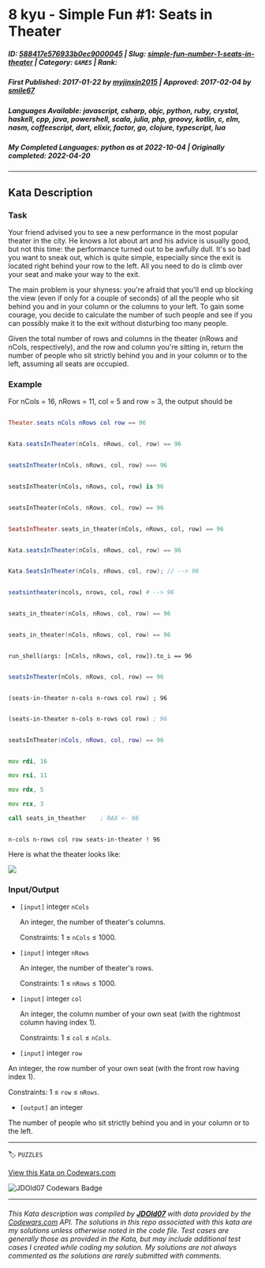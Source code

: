 # 8 kyu - Simple Fun #1: Seats in Theater

##### **ID**: [588417e576933b0ec9000045](https://www.codewars.com/kata/588417e576933b0ec9000045) | **Slug**: [simple-fun-number-1-seats-in-theater](https://www.codewars.com/kata/588417e576933b0ec9000045) | **Category**: `GAMES` | **Rank**: <span style="color:white">8 kyu</span>

##### **First Published**: 2017-01-22 ***by*** [myjinxin2015](https://www.codewars.com/users/myjinxin2015) | **Approved**: 2017-02-04 ***by*** [smile67](https://www.codewars.com/users/smile67)

##### **Languages Available**: javascript, csharp, objc, python, ruby, crystal, haskell, cpp, java, powershell, scala, julia, php, groovy, kotlin, c, elm, nasm, coffeescript, dart, elixir, factor, go, clojure, typescript, lua

##### **My Completed Languages**: python ***as at*** 2022-10-04 | **Originally completed**: 2022-04-20

---

## Kata Description


### Task

Your friend advised you to see a new performance in the most popular theater in the city. He knows a lot about art and his advice is usually good, but not this time: the performance turned out to be awfully dull. It's so bad you want to sneak out, which is quite simple, especially since the exit is located right behind your row to the left. All you need to do is climb over your seat and make your way to the exit.



 The main problem is your shyness: you're afraid that you'll end up blocking the view (even if only for a couple of seconds) of all the people who sit behind you and in your column or the columns to your left. To gain some courage, you decide to calculate the number of such people and see if you can possibly make it to the exit without disturbing too many people.



 Given the total number of rows and columns in the theater (nRows and nCols, respectively), and the row and column you're sitting in, return the number of people who sit strictly behind you and in your column or to the left, assuming all seats are occupied.



### Example



 For nCols = 16, nRows = 11, col = 5 and row = 3, the output should be



```elm

Theater.seats nCols nRows col row == 96

```

```groovy

Kata.seatsInTheater(nCols, nRows, col, row) == 96

```

```javascript

seatsInTheater(nCols, nRows, col, row) === 96

```

```coffeescript

seatsInTheater(nCols, nRows, col, row) is 96

```

```dart

seatsInTheater(nCols, nRows, col, row) == 96

```

```elixir

SeatsInTheater.seats_in_theater(nCols, nRows, col, row) == 96

```

```java

Kata.seatsInTheater(nCols, nRows, col, row) == 96

```

```csharp

Kata.SeatsInTheater(nCols, nRows, col, row); // --> 96

```

```julia

seatsintheater(ncols, nrows, col, row) # --> 96

```

```c

seats_in_theater(nCols, nRows, col, row) == 96

```

```cpp

seats_in_theater(nCols, nRows, col, row) == 96

```

```shell

run_shell(args: [nCols, nRows, col, row]).to_i == 96

```

```typescript

seatsInTheater(nCols, nRows, col, row) == 96

```

```racket

(seats-in-theater n-cols n-rows col row) ; 96

```

```clojure

(seats-in-theater n-cols n-rows col row) ; 96

```

```lua

seatsInTheater(nCols, nRows, col, row) == 96

```



```asm

mov rdi, 16

mov rsi, 11

mov rdx, 5

mov rcx, 3

call seats_in_theather    ; RAX <- 96

```

```factor

n-cols n-rows col row seats-in-theater ! 96

```



 Here is what the theater looks like:



 ![](https://files.gitter.im/myjinxin2015/eAjZ/blob)



### Input/Output





 - `[input]` integer `nCols`



   An integer, the number of theater's columns.



   Constraints: 1 ≤ `nCols` ≤ 1000.



 - `[input]` integer `nRows`



   An integer, the number of theater's rows.



   Constraints: 1 ≤ `nRows` ≤ 1000.



 - `[input]` integer `col`



   An integer, the column number of your own seat (with the rightmost column having index 1).



   Constraints: 1 ≤ `col` ≤ `nCols`.



 - `[input]` integer `row`



  An integer, the row number of your own seat (with the front row having index 1).



  Constraints: 1 ≤ `row` ≤ `nRows`.



 - `[output]` an integer



  The number of people who sit strictly behind you and in your column or to the left.



---


🏷 `PUZZLES`


[View this Kata on Codewars.com](https://www.codewars.com/kata/588417e576933b0ec9000045)

![](https://www.codewars.com/users/jdold07/badges/large "JDOld07 Codewars Badge")

---

###### *This Kata description was compiled by [**JDOld07**](https://tpstech.dev) with data provided by the [Codewars.com](https://www.codewars.com) API.  The solutions in this repo associated with this kata are my solutions unless otherwise noted in the code file.  Test cases are generally those as provided in the Kata, but may include additional test cases I created while coding my solution.  My solutions are not always commented as the solutions are rarely submitted with comments.*
